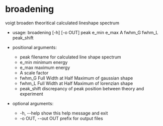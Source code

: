 # broadening

voigt broaden theoritical calculated lineshape spectrum

* usage: broadening [-h] [-o OUT] peak e_min e_max A fwhm_G fwhm_L peak_shift

* positional arguments:
  * peak               filename for calculated line shape spectrum
  * e_min              minimum energy
  * e_max              maximum energy
  * A                  scale factor
  * fwhm_G             Full Width at Half Maximum of gaussian shape
  * fwhm_L             Full Width at Half Maximum of lorenzian shape
  * peak_shift         discrepancy of peak position between theory and
                       experiment

* optional arguments:
  * -h, --help         show this help message and exit
  * -o OUT, --out OUT  prefix for output files


